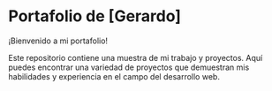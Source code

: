 # Portafolio de [Gerardo]

¡Bienvenido a mi portafolio!

Este repositorio contiene una muestra de mi trabajo y proyectos. Aquí puedes encontrar una variedad de proyectos que demuestran mis habilidades y experiencia en el campo del desarrollo web.


